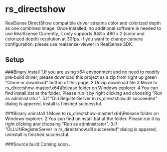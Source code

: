# rs_directshow
RealSense DirectShow compatible driver streams color and colorized depth as one combined image. Once installed, no additional software is needed to use RealSsense
Currently, it only supports 848 x 480 x 2 (color and colorized depth) resolution at 30fps.
If you want to change camera configuration, please use realsense-viewer in RealSense SDK.

## Setup
###Binary install
1.If you are using x64 environment and no need to modify pre-build driver, please download this project as a zip from right up green "Clone or download" button of this page.
2.Unzip download file 
3.Move to rs_directshow-master\x64\Release folder on Windows explorer. 
4.You can find install.bat at the folder. Please run it by right clicking and choosing "Run as administrator".
5.If "DLLRegisterServer in rs_directshow.dll succeeded" dialog is appered, install is finished successful.

###Binary uninstall
1.Move to rs_directshow-master\x64\Release folder on Windows explorer. 
2.You can find uninstall.bat at the folder. Please run it by right clicking and choosing "Run as administrator".
3.If "DLLUNRegisterServer in rs_directshow.dll succeeded" dialog is appered, uninstall is finished successful.

###Source build
Coming soon...
